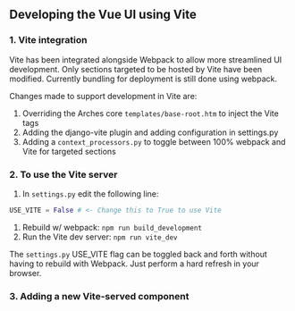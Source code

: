 ## Developing the Vue UI using Vite
### 1. Vite integration
Vite has been integrated alongside Webpack to allow more streamlined UI development. Only sections targeted to be hosted
by Vite have been modified. Currently bundling for deployment is still done using webpack.

Changes made to support development in Vite are:
1. Overriding the Arches core `templates/base-root.htm` to inject the Vite tags
2. Adding the django-vite plugin and adding configuration in settings.py
3. Adding a `context_processors.py` to toggle between 100% webpack and Vite for targeted sections

### 2. To use the Vite server
1. In `settings.py` edit the following line:
```python
USE_VITE = False # <- Change this to True to use Vite
```
1. Rebuild w/ webpack: `npm run build_development`
2. Run the Vite dev server: `npm run vite_dev`

The `settings.py` USE_VITE flag can be toggled back and forth without having to rebuild with Webpack. Just perform a
hard refresh in your browser.

### 3. Adding a new Vite-served component

